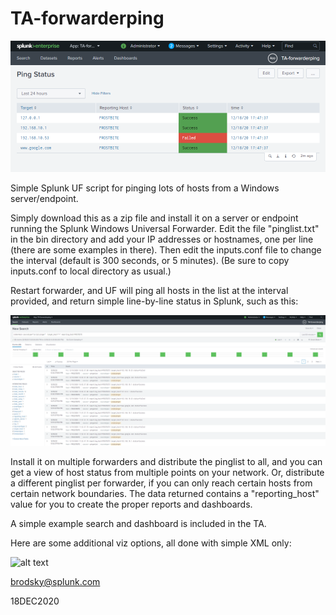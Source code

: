 # TA-forwarderping
![alt text](https://github.com/stressboi/TA-forwarderping/blob/main/ping_status.png?raw=true)

Simple Splunk UF script for pinging lots of hosts from a Windows server/endpoint.

Simply download this as a zip file and install it on a server or endpoint running the Splunk Windows Universal Forwarder. Edit the file "pinglist.txt" in the bin directory
and add your IP addresses or hostnames, one per line (there are some examples in there). Then edit the inputs.conf file
to change the interval (default is 300 seconds, or 5 minutes). (Be sure to copy inputs.conf to local directory as usual.)

Restart forwarder, and UF will ping all hosts in the list at the interval provided, and return simple line-by-line status in Splunk, such as this:

![alt text](https://github.com/stressboi/TA-forwarderping/blob/main/ping_search.png?raw=true)

Install it on multiple forwarders and distribute the pinglist to all, and you can get a view of host status from multiple
points on your network. Or, distribute a different pinglist per forwarder, if you can only reach certain hosts from certain
network boundaries. The data returned contains a "reporting_host" value for you to create the proper reports and dashboards.

A simple example search and dashboard is included in the TA.

Here are some additional viz options, all done with simple XML only:

![alt text](https://github.com/stressboi/TA-forwarderping/blob/main/ping_search2.png?raw=true)

brodsky@splunk.com

18DEC2020

